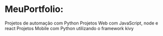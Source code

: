 # MeuPortfolio:
Projetos de automação com Python
Projetos Web com JavaScript, node e react
Projetos Mobile com Python utilizando o framework kivy
